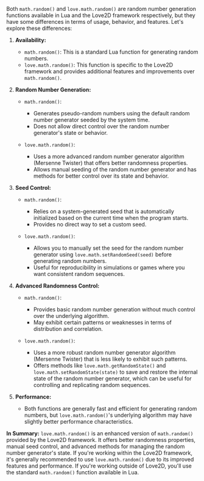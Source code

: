 Both `math.random()` and `love.math.random()` are random number generation functions available in Lua and the Love2D framework respectively, but they have some differences in terms of usage, behavior, and features. Let's explore these differences:

1. **Availability:**
   - `math.random()`: This is a standard Lua function for generating random numbers.
   - `love.math.random()`: This function is specific to the Love2D framework and provides additional features and improvements over `math.random()`.

2. **Random Number Generation:**
   - `math.random()`:
     - Generates pseudo-random numbers using the default random number generator seeded by the system time.
     - Does not allow direct control over the random number generator's state or behavior.

   - `love.math.random()`:
     - Uses a more advanced random number generator algorithm (Mersenne Twister) that offers better randomness properties.
     - Allows manual seeding of the random number generator and has methods for better control over its state and behavior.

3. **Seed Control:**
   - `math.random()`:
     - Relies on a system-generated seed that is automatically initialized based on the current time when the program starts.
     - Provides no direct way to set a custom seed.

   - `love.math.random()`:
     - Allows you to manually set the seed for the random number generator using `love.math.setRandomSeed(seed)` before generating random numbers.
     - Useful for reproducibility in simulations or games where you want consistent random sequences.

4. **Advanced Randomness Control:**
   - `math.random()`:
     - Provides basic random number generation without much control over the underlying algorithm.
     - May exhibit certain patterns or weaknesses in terms of distribution and correlation.

   - `love.math.random()`:
     - Uses a more robust random number generator algorithm (Mersenne Twister) that is less likely to exhibit such patterns.
     - Offers methods like `love.math.getRandomState()` and `love.math.setRandomState(state)` to save and restore the internal state of the random number generator, which can be useful for controlling and replicating random sequences.

5. **Performance:**
   - Both functions are generally fast and efficient for generating random numbers, but `love.math.random()`'s underlying algorithm may have slightly better performance characteristics.

**In Summary:**
`love.math.random()` is an enhanced version of `math.random()` provided by the Love2D framework. It offers better randomness properties, manual seed control, and advanced methods for managing the random number generator's state. If you're working within the Love2D framework, it's generally recommended to use `love.math.random()` due to its improved features and performance. If you're working outside of Love2D, you'll use the standard `math.random()` function available in Lua.
